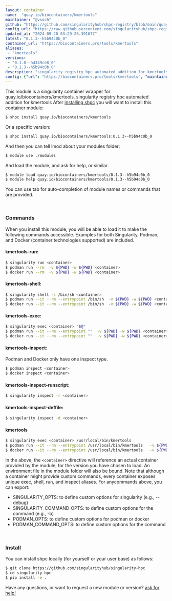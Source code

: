 ```yaml
---
layout: container
name:  "quay.io/biocontainers/kmertools"
maintainer: "@vsoch"
github: "https://github.com/singularityhub/shpc-registry/blob/main/quay.io/biocontainers/kmertools/container.yaml"
config_url: "https://raw.githubusercontent.com/singularityhub/shpc-registry/main/quay.io/biocontainers/kmertools/container.yaml"
updated_at: "2024-09-20 03:29:26.391677"
latest: "0.1.3--h5b94c0b_0"
container_url: "https://biocontainers.pro/tools/kmertools"
aliases:
 - "kmertools"
versions:
 - "0.1.0--h4349ce8_0"
 - "0.1.3--h5b94c0b_0"
description: "singularity registry hpc automated addition for kmertools"
config: {"url": "https://biocontainers.pro/tools/kmertools", "maintainer": "@vsoch", "description": "singularity registry hpc automated addition for kmertools", "latest": {"0.1.3--h5b94c0b_0": "sha256:c60d1f26d0a685425b6646fc19d88cca07d6cff958d6bd1ac72f5bb64932d73a"}, "tags": {"0.1.0--h4349ce8_0": "sha256:8f89ef8335c3b1fcb89a6fc3afc07f862fd61aef3001b53770ae5080e89c6d59", "0.1.3--h5b94c0b_0": "sha256:c60d1f26d0a685425b6646fc19d88cca07d6cff958d6bd1ac72f5bb64932d73a"}, "docker": "quay.io/biocontainers/kmertools", "aliases": {"kmertools": "/usr/local/bin/kmertools"}}
---
```


This module is a singularity container wrapper for quay.io/biocontainers/kmertools.
singularity registry hpc automated addition for kmertools
After [installing shpc](#install) you will want to install this container module:


```bash
$ shpc install quay.io/biocontainers/kmertools
```

Or a specific version:

```bash
$ shpc install quay.io/biocontainers/kmertools:0.1.3--h5b94c0b_0
```

And then you can tell lmod about your modules folder:

```bash
$ module use ./modules
```

And load the module, and ask for help, or similar.

```bash
$ module load quay.io/biocontainers/kmertools/0.1.3--h5b94c0b_0
$ module help quay.io/biocontainers/kmertools/0.1.3--h5b94c0b_0
```

You can use tab for auto-completion of module names or commands that are provided.

<br>

### Commands

When you install this module, you will be able to load it to make the following commands accessible.
Examples for both Singularity, Podman, and Docker (container technologies supported) are included.

#### kmertools-run:

```bash
$ singularity run <container>
$ podman run --rm  -v ${PWD} -w ${PWD} <container>
$ docker run --rm  -v ${PWD} -w ${PWD} <container>
```

#### kmertools-shell:

```bash
$ singularity shell -s /bin/sh <container>
$ podman run --it --rm --entrypoint /bin/sh  -v ${PWD} -w ${PWD} <container>
$ docker run --it --rm --entrypoint /bin/sh  -v ${PWD} -w ${PWD} <container>
```

#### kmertools-exec:

```bash
$ singularity exec <container> "$@"
$ podman run --it --rm --entrypoint ""  -v ${PWD} -w ${PWD} <container> "$@"
$ docker run --it --rm --entrypoint ""  -v ${PWD} -w ${PWD} <container> "$@"
```

#### kmertools-inspect:

Podman and Docker only have one inspect type.

```bash
$ podman inspect <container>
$ docker inspect <container>
```

#### kmertools-inspect-runscript:

```bash
$ singularity inspect -r <container>
```

#### kmertools-inspect-deffile:

```bash
$ singularity inspect -d <container>
```


#### kmertools

```bash
$ singularity exec <container> /usr/local/bin/kmertools
$ podman run --it --rm --entrypoint /usr/local/bin/kmertools   -v ${PWD} -w ${PWD} <container> -c " $@"
$ docker run --it --rm --entrypoint /usr/local/bin/kmertools   -v ${PWD} -w ${PWD} <container> -c " $@"
```



In the above, the `<container>` directive will reference an actual container provided
by the module, for the version you have chosen to load. An environment file in the
module folder will also be bound. Note that although a container
might provide custom commands, every container exposes unique exec, shell, run, and
inspect aliases. For anycommands above, you can export:

 - SINGULARITY_OPTS: to define custom options for singularity (e.g., --debug)
 - SINGULARITY_COMMAND_OPTS: to define custom options for the command (e.g., -b)
 - PODMAN_OPTS: to define custom options for podman or docker
 - PODMAN_COMMAND_OPTS: to define custom options for the command

<br>

### Install

You can install shpc locally (for yourself or your user base) as follows:

```bash
$ git clone https://github.com/singularityhub/singularity-hpc
$ cd singularity-hpc
$ pip install -e .
```

Have any questions, or want to request a new module or version? [ask for help!](https://github.com/singularityhub/singularity-hpc/issues)
